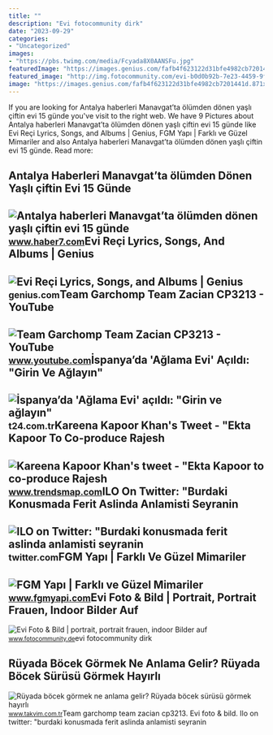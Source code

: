 ```yaml
---
title: ""
description: "Evi fotocommunity dirk"
date: "2023-09-29"
categories:
- "Uncategorized"
images:
- "https://pbs.twimg.com/media/Fcyada8X0AANSFu.jpg"
featuredImage: "https://images.genius.com/fafb4f623122d31bfe4982cb7201441d.871x871x1.jpg"
featured_image: "http://img.fotocommunity.com/evi-b0d0b92b-7e23-4459-9fa8-8b3041d71dc2.jpg?height=1080"
image: "https://images.genius.com/fafb4f623122d31bfe4982cb7201441d.871x871x1.jpg"
---
```


If you are looking for Antalya haberleri Manavgat’ta ölümden dönen yaşlı çiftin evi 15 günde you've visit to the right web. We have 9 Pictures about Antalya haberleri Manavgat’ta ölümden dönen yaşlı çiftin evi 15 günde like Evi Reçi Lyrics, Songs, and Albums | Genius, FGM Yapı | Farklı ve Güzel Mimariler and also Antalya haberleri Manavgat’ta ölümden dönen yaşlı çiftin evi 15 günde. Read more:

Antalya Haberleri Manavgat’ta ölümden Dönen Yaşlı çiftin Evi 15 Günde
---------------------------------------------------------------------

 ![Antalya haberleri Manavgat’ta ölümden dönen yaşlı çiftin evi 15 günde](https://i12.haber7.net/haber/haber7/photos/2021/34/Fyjnd_1630056190_0023.jpg) <small>www.haber7.com</small>Evi Reçi Lyrics, Songs, And Albums | Genius
-------------------------------------------

 ![Evi Reçi Lyrics, Songs, and Albums | Genius](https://images.genius.com/fafb4f623122d31bfe4982cb7201441d.871x871x1.jpg) <small>genius.com</small>Team Garchomp Team Zacian CP3213 - YouTube
------------------------------------------

 ![Team Garchomp Team Zacian CP3213 - YouTube](https://i.ytimg.com/vi/HYLCwcE-Dgc/maxres2.jpg?sqp=-oaymwEoCIAKENAF8quKqQMcGADwAQH4AYwCgALgA4oCDAgAEAEYRSBHKGUwDw==&rs=AOn4CLC_ulBvmvqa2cf2uT56Qfk3FCYaDA) <small>www.youtube.com</small>İspanya’da 'Ağlama Evi' Açıldı: "Girin Ve Ağlayın"
--------------------------------------------------

 ![İspanya’da 'Ağlama Evi' açıldı: "Girin ve ağlayın"](https://media-cdn.t24.com.tr/media/library/2021/10/1634498062027-aw-443947-03.jpg) <small>t24.com.tr</small>Kareena Kapoor Khan's Tweet - "Ekta Kapoor To Co-produce Rajesh
---------------------------------------------------------------

 ![Kareena Kapoor Khan's tweet - "Ekta Kapoor to co-produce Rajesh](https://pbs.twimg.com/media/Fcyada8X0AANSFu.jpg) <small>www.trendsmap.com</small>ILO On Twitter: "Burdaki Konusmada Ferit Aslinda Anlamisti Seyranin
-------------------------------------------------------------------

 ![ILO on Twitter: "Burdaki konusmada ferit aslinda anlamisti seyranin](https://pbs.twimg.com/media/FksVbEnXwAA-pcj.jpg) <small>twitter.com</small>FGM Yapı | Farklı Ve Güzel Mimariler
------------------------------------

 ![FGM Yapı | Farklı ve Güzel Mimariler](https://www.fgmyapi.com/img/projects/gizlibahce.jpg) <small>www.fgmyapi.com</small>Evi Foto &amp; Bild | Portrait, Portrait Frauen, Indoor Bilder Auf
------------------------------------------------------------------

 ![Evi Foto & Bild | portrait, portrait frauen, indoor Bilder auf](http://img.fotocommunity.com/evi-b0d0b92b-7e23-4459-9fa8-8b3041d71dc2.jpg?height=1080) <small>www.fotocommunity.de</small>evi fotocommunity dirk

Rüyada Böcek Görmek Ne Anlama Gelir? Rüyada Böcek Sürüsü Görmek Hayırlı
-----------------------------------------------------------------------

 ![Rüyada böcek görmek ne anlama gelir? Rüyada böcek sürüsü görmek hayırlı](https://iatkv.tmgrup.com.tr/a9f369/600/314/0/27/800/445?u=https:%2f%2fitkv.tmgrup.com.tr%2falbum%2f2021%2f12%2f29%2fruyada-bocek-gormek-ne-anlama-gelir-ruyada-bocek-surusu-gormek-hayirli-midir-ruyada-evi-boceklerin-bastigini-gormek-neye-isarettir-1640809966023.jpg) <small>www.takvim.com.tr</small>Team garchomp team zacian cp3213. Evi foto &amp; bild. Ilo on twitter: "burdaki konusmada ferit aslinda anlamisti seyranin
